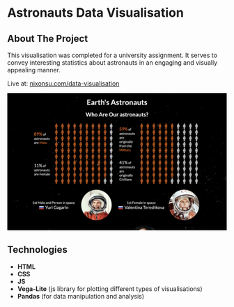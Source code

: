 # Astronauts Data Visualisation
## About The Project
This visualisation was completed for a university assignment. It serves to convey interesting statistics about astronauts in an engaging and visually appealing manner.

 Live at: <a href="nixonsu.com/data-visualisation" target="_blank">nixonsu.com/data-visualisation</a>

<img src="images/dataviz.png">

## Technologies
- **HTML**
- **CSS**
- **JS**
- **Vega-Lite** (js library for plotting different types of visualisations)
- **Pandas** (for data manipulation and analysis)
